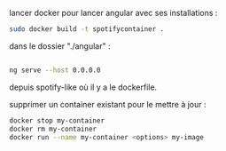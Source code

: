 lancer docker pour lancer angular avec ses installations :

```bash
sudo docker build -t spotifycontainer .        
```


dans le dossier "./angular" :

```bash

ng serve --host 0.0.0.0
```

depuis spotify-like où il y a le dockerfile.

supprimer un container existant pour le mettre à jour :


```bash
docker stop my-container
docker rm my-container
docker run --name my-container <options> my-image

```

